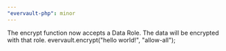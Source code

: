 ```yaml
---
"evervault-php": minor
---
```


The encrypt function now accepts a Data Role. The data will be encrypted with that role.
evervault.encrypt("hello world!", "allow-all");
